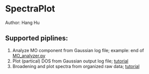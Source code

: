 # SpectraPlot

Author: Hang Hu 

## Supported piplines:
1. Analyze MO component from Gaussian log file; example: end of [MO_analyzer.py](https://github.com/hanghu/SpectraPlot/blob/master/MO_analyzer.py) 
2. Plot (partical) DOS from Gaussian output log file;  [tutorial](https://github.com/hanghu/SpectraPlot/blob/master/plot_DOS_tutorial.ipynb)
3. Broadening and plot spectra from organized raw data; [tutorial](https://github.com/hanghu/SpectraPlot/blob/master/plot_sepctra_tutorial.ipynb)
